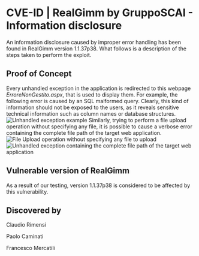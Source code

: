 # CVE-ID | RealGimm by GruppoSCAI - Information disclosure
An information disclosure caused by improper error handling has been found in RealGimm version 1.1.37p38. What follows is a description of the steps taken to perform the exploit.
## Proof of Concept
Every unhandled exception in the application is redirected to this webpage *ErroreNonGestito.aspx*, that is used to display them. For example, the following error is caused by an SQL malformed query. Clearly, this kind of information should not be exposed to the users, as it reveals sensitive technical information such as column names or database structures.
![Unhandled exception example](https://github.com/CapgeminiCisRedTeam/Disclosure/assets/132057950/306ac11f-e128-4f12-a5cb-1d88179f14f9)
Similarly, trying to perform a file upload operation without specifying any file, it is possible to cause a verbose error containing the complete file path of the target web application.
![File Upload operation without specifying any file to upload](https://github.com/CapgeminiCisRedTeam/Disclosure/assets/132057950/f0ef779f-c67b-41a1-8303-d22f7c5caca3)
![Unhandled exception containing the complete file path of the target web application](https://github.com/CapgeminiCisRedTeam/Disclosure/assets/132057950/085f12ce-6cce-4583-9a89-110e6ee02939)


## Vulnerable version of RealGimm

As a result of our testing, version 1.1.37p38 is considered to be affected by this vulnerability. 


## Discovered by

Claudio Rimensi

Paolo Caminati

Francesco Mercatili
